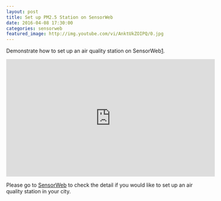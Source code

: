 ```yaml
---
layout: post
title: Set up PM2.5 Station on SensorWeb
date: 2016-04-08 17:30:00
categories: sensorweb
featured_image: http://img.youtube.com/vi/AnktUkZOIPQ/0.jpg
---
```

Demonstrate how to set up an air quality station on SensorWeb[1].
<iframe width="560" height="315" src="https://www.youtube.com/embed/AnktUkZOIPQ" frameborder="0" allowfullscreen></iframe>

Please go to [SensorWeb](http://sensorweb.io) to check the detail if you would like to set up an air quality station in your city.

[1]: http://blog.sensorweb.io/2016/04/08/our-first-milestone.
